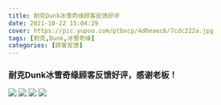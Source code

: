 ```yaml
---
title: 耐克Dunk冰雪奇缘顾客反馈好评
date: 2021-10-22 15:04:29
cover: https://pic.yupoo.com/ptbxcp/4d6eaec6/7cdc222a.jpg
tags: [耐克,Dunk,冰雪奇缘]
categories: [顾客反馈]
---
```


###  耐克Dunk冰雪奇缘顾客反馈好评，感谢老板！
![](https://pic.yupoo.com/ptbxcp/ed3eaa59/afb2e00d.jpg)
![](https://pic.yupoo.com/ptbxcp/f36ea1b0/7ee677f3.jpg)
![](https://pic.yupoo.com/ptbxcp/4d6eaec6/7cdc222a.jpg)
![](https://pic.yupoo.com/ptbxcp/36631f84/7562bd8d.jpg)
